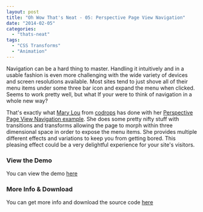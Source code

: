```yaml
---
layout: post
title: "Oh Wow That's Neat - 05: Perspective Page View Navigation"
date: "2014-02-05"
categories: 
  - "thats-neat"
tags: 
  - "CSS Transforms"
  - "Animation"
---
```


<p class="intro"><span class="dropcap">N</span>avigation can be a hard thing to master. Handling it intuitively and in a usable fashion is even more challenging with the wide variety of devices and screen resolutions available. Most sites tend to just shove all of their menu items under some three bar icon and expand the menu when clicked. Seems to work pretty well, but what If your were to think of navigation in a whole new way?</p>

That's exactly what [Mary Lou](http://tympanus.net/codrops/author/crnacura/) from [codrops](http://tympanus.net/codrops/) has done with her [Perspective Page View Navigation example](http://tympanus.net/Development/PerspectivePageViewNavigation/). She does some pretty nifty stuff with transitions and transforms allowing the page to morph within three dimensional space in order to expose the menu items. She provides multiple different effects and variations to keep you from getting bored. This pleasing effect could be a very delightful experience for your site's visitors.

### View the Demo

You can view the demo [here](http://tympanus.net/Development/PerspectivePageViewNavigation/)

### More Info & Download

You can get more info and download the source code [here](http://tympanus.net/codrops/2013/12/18/perspective-page-view-navigation/)
